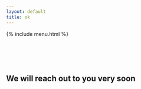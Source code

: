 ```yaml
---
layout: default
title: ok
---
```


{% include menu.html %}

<div class="container center">
  <h2>We will reach out to you very soon</h2>
</div>
<style>
  h2 {
    margin-top: 100px;
    color: var(--color);
  }
</style>
